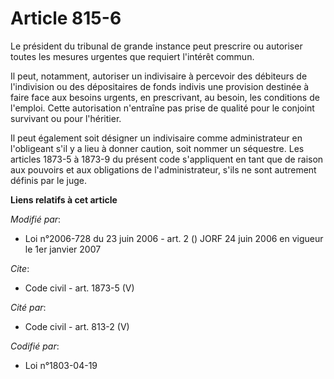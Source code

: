# Article 815-6

Le président du tribunal de grande instance peut prescrire ou autoriser toutes les mesures urgentes que requiert l'intérêt
commun. 

Il peut, notamment, autoriser un indivisaire à percevoir des débiteurs de l'indivision ou des dépositaires de fonds indivis
une provision destinée à faire face aux besoins urgents, en prescrivant, au besoin, les conditions de l'emploi. Cette
autorisation n'entraîne pas prise de qualité pour le conjoint survivant ou pour l'héritier. 

Il peut également soit désigner un indivisaire comme administrateur en l'obligeant s'il y a lieu à donner caution, soit
nommer un séquestre. Les articles 1873-5 à 1873-9 du présent code s'appliquent en tant que de raison aux pouvoirs et aux
obligations de l'administrateur, s'ils ne sont autrement définis par le juge.

**Liens relatifs à cet article**

_Modifié par_:

  - Loi n°2006-728 du 23 juin 2006 - art. 2 () JORF 24 juin 2006 en vigueur le 1er janvier 2007

_Cite_:

  - Code civil - art. 1873-5 (V)

_Cité par_:

  - Code civil - art. 813-2 (V)

_Codifié par_:

  - Loi n°1803-04-19
